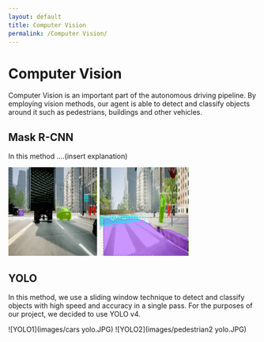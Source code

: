 ```yaml
---
layout: default
title: Computer Vision
permalink: /Computer Vision/
---
```


# Computer Vision

Computer Vision is an important part of the autonomous driving pipeline. By employing vision methods, our agent is able to detect and classify objects around it such as pedestrians, buildings and other vehicles.

## Mask R-CNN
In this method ....(insert explanation)

![RCNN1](images/Rcnn1.png)
![RCNN2](images/rcnn2.png)

## YOLO
In this method, we use a sliding window technique to detect and classify objects with high speed and accuracy in a single pass. For the purposes of our project, we decided to use YOLO v4.

![YOLO1](images/cars yolo.JPG)
![YOLO2](images/pedestrian2 yolo.JPG)

